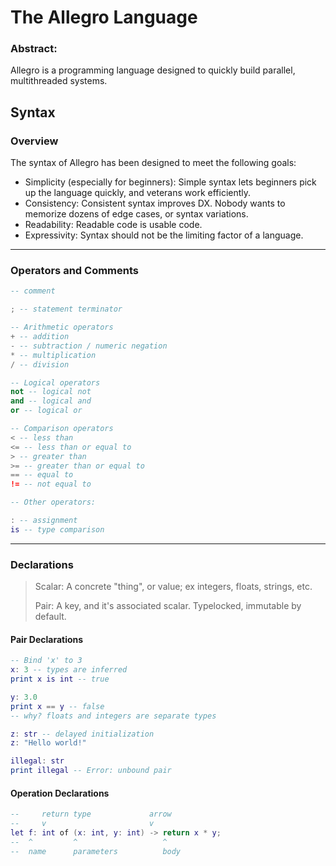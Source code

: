 # The Allegro Language




### Abstract:
Allegro is a programming language designed to quickly build parallel, multithreaded systems.

## Syntax

### Overview

The syntax of Allegro has been designed to meet the following goals:


* Simplicity (especially for beginners): Simple syntax lets beginners pick up the language quickly, and veterans work efficiently.
* Consistency: Consistent syntax improves DX. Nobody wants to memorize dozens of edge cases, or syntax variations.
* Readability: Readable code is usable code.
* Expressivity: Syntax should not be the limiting factor of a language.

---

### Operators and Comments

``` lua
-- comment

; -- statement terminator

-- Arithmetic operators
+ -- addition
- -- subtraction / numeric negation
* -- multiplication
/ -- division

-- Logical operators
not -- logical not
and -- logical and
or -- logical or

-- Comparison operators
< -- less than
<= -- less than or equal to
> -- greater than
>= -- greater than or equal to
== -- equal to
!= -- not equal to

-- Other operators:

: -- assignment
is -- type comparison
```

---

### Declarations

> Scalar: A concrete "thing", or value; ex integers, floats, strings, etc.
> 
> Pair: A key, and it's associated scalar. Typelocked, immutable by default.

#### Pair Declarations

``` lua
-- Bind 'x' to 3
x: 3 -- types are inferred
print x is int -- true

y: 3.0
print x == y -- false
-- why? floats and integers are separate types

z: str -- delayed initialization
z: "Hello world!"

illegal: str
print illegal -- Error: unbound pair
```

#### Operation Declarations

```lua
--     return type             arrow
--     v                       v
let f: int of (x: int, y: int) -> return x * y;
--  ^         ^                   ^
--  name      parameters          body 
```
